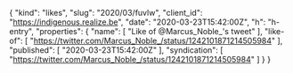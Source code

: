 {
  "kind": "likes",
  "slug": "2020/03/fuvlw",
  "client_id": "https://indigenous.realize.be",
  "date": "2020-03-23T15:42:00Z",
  "h": "h-entry",
  "properties": {
    "name": [
      "Like of @Marcus_Noble_'s tweet"
    ],
    "like-of": [
      "https://twitter.com/Marcus_Noble_/status/1242101871214505984"
    ],
    "published": [
      "2020-03-23T15:42:00Z"
    ],
    "syndication": [
      "https://twitter.com/Marcus_Noble_/status/1242101871214505984"
    ]
  }
}
